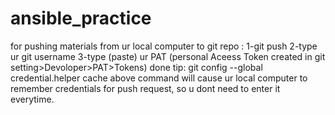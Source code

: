 # ansible_practice
for pushing materials from ur local computer to git repo :
1-git push 
2-type ur git username
3-type (paste) ur PAT (personal Aceess Token created in git setting>Devoloper>PAT>Tokens)
done
tip:
git config --global credential.helper cache 
above command will cause ur local computer to remember credentials for push request, so u dont need to enter it everytime.
